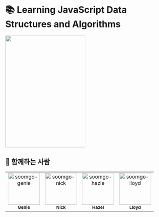# 📚 Learning JavaScript Data Structures and Algorithms

<img src="https://github.com/user-attachments/assets/1a0e27f9-86bd-498b-8548-1e74b0ff8a87" width="250" height="350" />

<br />

## 🤖 함께하는 사람

<table>
    <tr>
      <td align="center">
          <a href="https://github.com/wonjin-dev">
              <img src="https://avatars.githubusercontent.com/u/82315118?v=4" width="100;" alt="soomgo-genie"/>
              <br />
              <sub><b>Genie</b></sub>
          </a>
      </td>
      <td align="center">
          <a href="https://github.com/newnickkim">
              <img src="https://avatars.githubusercontent.com/u/129708778?v=4" width="100;" alt="soomgo-nick"/>
              <br />
              <sub><b>Nick</b></sub>
          </a>
      </td>
      <td align="center">
          <a href="https://github.com/hyenees">
              <img src="https://avatars.githubusercontent.com/u/60595240?v=4" width="100;" alt="soomgo-hazle"/>
              <br />
              <sub><b>Hazel</b></sub>
          </a>
      </td>
      <td align="center">
          <a href="https://github.com/lloydshin">
              <img src="https://avatars.githubusercontent.com/u/83817681?v=4" width="100;" alt="soomgo-lloyd"/>
              <br />
              <sub><b>Lloyd</b></sub>
          </a>
      </td>
      </tr>
</table>

